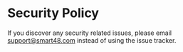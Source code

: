 # Security Policy

If you discover any security related issues, please email support@smart48.com instead of using the issue tracker.
